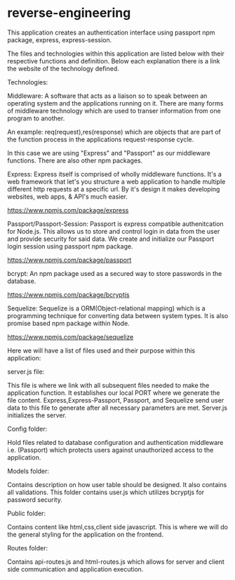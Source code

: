 # reverse-engineering

This application creates an authentication interface using passport npm package, express, express-session. 

The files and technologies within this application are listed below with their respective functions and definition. Below each explanation there is a link the website of the technology defined.

Technologies:

Middleware: A software that acts as a liaison so to speak between an operating system and the
applications running on it. There are many forms of middleware technology which are used to transer information from one program to another. 

An example: req(request),res(response) which are objects that are part of the function process in the applications request-response cycle.

In this case we are using "Express" and "Passport" as our middleware functions. There are also other npm packages.


Express: Express itself is comprised of wholly middleware functions. It's a web framework that let's you structure a web application to handle multiple different http requests at a specific url. By it's design it makes developing websites, web apps, & API's much easier.

https://www.npmjs.com/package/express

Passport/Passport-Session: Passport is express compatible authenitcation for Node.js. This allows us to store and control login in data from the user and provide security for said data. We create and initialize our Passport login session using passport npm package.

https://www.npmjs.com/package/passport

bcrypt: An npm package used as a secured way to store passwords in the database.

https://www.npmjs.com/package/bcryptjs


Sequelize: Sequelize is a ORM(Object-relational mapping) which is a programming technique for converting data between system types. It is also promise based npm package within Node. 

https://www.npmjs.com/package/sequelize


Here we will have a list of files used and their purpose within this application:


server.js file:

This file is where we link with all subsequent files needed to make the application function. It establishes our local PORT where we generate the file content. Express,Express-Passport, Passport, and Sequelize send user data to this file to generate after all necessary parameters are met. Server.js initializes the server.

Config folder: 

Hold files related to database configuration and authentication middleware i.e. (Passport) which protects users against unauthorized access to the application.

Models folder: 

Contains description on how user table should be designed. It also contains all validations. This folder contains user.js which utilizes bcryptjs for password security.


Public folder: 

Contains content like html,css,client side javascript. This is where we will do the general styling for the application on the frontend.

Routes folder: 

Contains api-routes.js and html-routes.js which allows for server and client side communication and application execution.



